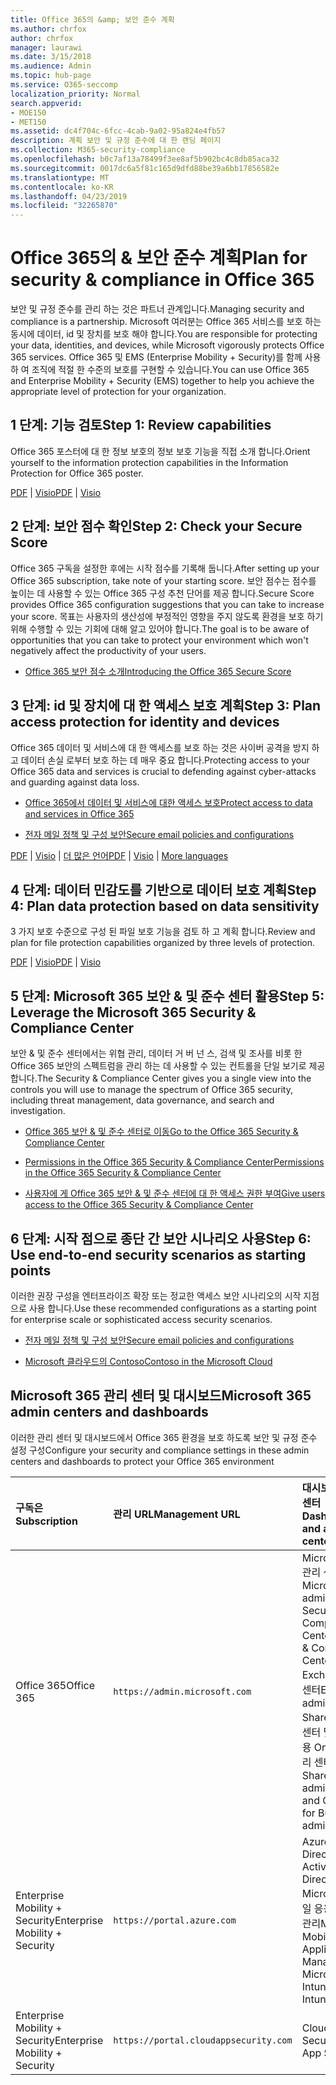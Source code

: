 ```yaml
---
title: Office 365의 &amp; 보안 준수 계획
ms.author: chrfox
author: chrfox
manager: laurawi
ms.date: 3/15/2018
ms.audience: Admin
ms.topic: hub-page
ms.service: O365-seccomp
localization_priority: Normal
search.appverid:
- MOE150
- MET150
ms.assetid: dc4f704c-6fcc-4cab-9a02-95a824e4fb57
description: 계획 보안 및 규정 준수에 대 한 랜딩 페이지
ms.collection: M365-security-compliance
ms.openlocfilehash: b0c7af13a78499f3ee8af5b902bc4c8db85aca32
ms.sourcegitcommit: 0017dc6a5f81c165d9dfd88be39a6bb17856582e
ms.translationtype: MT
ms.contentlocale: ko-KR
ms.lasthandoff: 04/23/2019
ms.locfileid: "32265870"
---
```

# <a name="plan-for-security-amp-compliance-in-office-365"></a><span data-ttu-id="1d32a-103">Office 365의 &amp; 보안 준수 계획</span><span class="sxs-lookup"><span data-stu-id="1d32a-103">Plan for security &amp; compliance in Office 365</span></span>

<span data-ttu-id="1d32a-104">보안 및 규정 준수를 관리 하는 것은 파트너 관계입니다.</span><span class="sxs-lookup"><span data-stu-id="1d32a-104">Managing security and compliance is a partnership.</span></span> <span data-ttu-id="1d32a-105">Microsoft 여러분는 Office 365 서비스를 보호 하는 동시에 데이터, id 및 장치를 보호 해야 합니다.</span><span class="sxs-lookup"><span data-stu-id="1d32a-105">You are responsible for protecting your data, identities, and devices, while Microsoft vigorously protects Office 365 services.</span></span> <span data-ttu-id="1d32a-106">Office 365 및 EMS (Enterprise Mobility + Security)를 함께 사용 하 여 조직에 적절 한 수준의 보호를 구현할 수 있습니다.</span><span class="sxs-lookup"><span data-stu-id="1d32a-106">You can use Office 365 and Enterprise Mobility + Security (EMS) together to help you achieve the appropriate level of protection for your organization.</span></span>
  
## <a name="step-1-review-capabilities"></a><span data-ttu-id="1d32a-107">1 단계: 기능 검토</span><span class="sxs-lookup"><span data-stu-id="1d32a-107">Step 1: Review capabilities</span></span>

<span data-ttu-id="1d32a-108">Office 365 포스터에 대 한 정보 보호의 정보 보호 기능을 직접 소개 합니다.</span><span class="sxs-lookup"><span data-stu-id="1d32a-108">Orient yourself to the information protection capabilities in the Information Protection for Office 365 poster.</span></span> 
  
<span data-ttu-id="1d32a-109">[PDF](https://download.microsoft.com/download/2/3/D/23D91386-8349-4F7A-9470-FD5AED861F16/MSFT_cloud_architecture_informationprotection.pdf) | [Visio](https://download.microsoft.com/download/2/3/D/23D91386-8349-4F7A-9470-FD5AED861F16/MSFT_cloud_architecture_informationprotection.vsd)</span><span class="sxs-lookup"><span data-stu-id="1d32a-109">[PDF](https://download.microsoft.com/download/2/3/D/23D91386-8349-4F7A-9470-FD5AED861F16/MSFT_cloud_architecture_informationprotection.pdf) | [Visio](https://download.microsoft.com/download/2/3/D/23D91386-8349-4F7A-9470-FD5AED861F16/MSFT_cloud_architecture_informationprotection.vsd)</span></span>
  
## <a name="step-2-check-your-secure-score"></a><span data-ttu-id="1d32a-110">2 단계: 보안 점수 확인</span><span class="sxs-lookup"><span data-stu-id="1d32a-110">Step 2: Check your Secure Score</span></span>

<span data-ttu-id="1d32a-111">Office 365 구독을 설정한 후에는 시작 점수를 기록해 둡니다.</span><span class="sxs-lookup"><span data-stu-id="1d32a-111">After setting up your Office 365 subscription, take note of your starting score.</span></span> <span data-ttu-id="1d32a-112">보안 점수는 점수를 높이는 데 사용할 수 있는 Office 365 구성 추천 단어를 제공 합니다.</span><span class="sxs-lookup"><span data-stu-id="1d32a-112">Secure Score provides Office 365 configuration suggestions that you can take to increase your score.</span></span> <span data-ttu-id="1d32a-113">목표는 사용자의 생산성에 부정적인 영향을 주지 않도록 환경을 보호 하기 위해 수행할 수 있는 기회에 대해 알고 있어야 합니다.</span><span class="sxs-lookup"><span data-stu-id="1d32a-113">The goal is to be aware of opportunities that you can take to protect your environment which won't negatively affect the productivity of your users.</span></span>
  
- [<span data-ttu-id="1d32a-114">Office 365 보안 점수 소개</span><span class="sxs-lookup"><span data-stu-id="1d32a-114">Introducing the Office 365 Secure Score</span></span>](office-365-secure-score.md)
    
## <a name="step-3-plan-access-protection-for-identity-and-devices"></a><span data-ttu-id="1d32a-115">3 단계: id 및 장치에 대 한 액세스 보호 계획</span><span class="sxs-lookup"><span data-stu-id="1d32a-115">Step 3: Plan access protection for identity and devices</span></span>

<span data-ttu-id="1d32a-116">Office 365 데이터 및 서비스에 대 한 액세스를 보호 하는 것은 사이버 공격을 방지 하 고 데이터 손실 로부터 보호 하는 데 매우 중요 합니다.</span><span class="sxs-lookup"><span data-stu-id="1d32a-116">Protecting access to your Office 365 data and services is crucial to defending against cyber-attacks and guarding against data loss.</span></span>
  
- [<span data-ttu-id="1d32a-117">Office 365에서 데이터 및 서비스에 대한 액세스 보호</span><span class="sxs-lookup"><span data-stu-id="1d32a-117">Protect access to data and services in Office 365</span></span>](protect-access-to-data-and-services.md)
    
- [<span data-ttu-id="1d32a-118">전자 메일 정책 및 구성 보안</span><span class="sxs-lookup"><span data-stu-id="1d32a-118">Secure email policies and configurations</span></span>](https://docs.microsoft.com/microsoft-365/enterprise/secure-email-recommended-policies)
    
<span data-ttu-id="1d32a-119">[PDF](https://go.microsoft.com/fwlink/p/?linkid=841656) | [Visio](https://go.microsoft.com/fwlink/p/?linkid=841657) | [더 많은 언어](https://www.microsoft.com/download/details.aspx?id=55032)</span><span class="sxs-lookup"><span data-stu-id="1d32a-119">[PDF](https://go.microsoft.com/fwlink/p/?linkid=841656) | [Visio](https://go.microsoft.com/fwlink/p/?linkid=841657) | [More languages](https://www.microsoft.com/download/details.aspx?id=55032)</span></span>
  
## <a name="step-4-plan-data-protection-based-on-data-sensitivity"></a><span data-ttu-id="1d32a-120">4 단계: 데이터 민감도를 기반으로 데이터 보호 계획</span><span class="sxs-lookup"><span data-stu-id="1d32a-120">Step 4: Plan data protection based on data sensitivity</span></span>

<span data-ttu-id="1d32a-121">3 가지 보호 수준으로 구성 된 파일 보호 기능을 검토 하 고 계획 합니다.</span><span class="sxs-lookup"><span data-stu-id="1d32a-121">Review and plan for file protection capabilities organized by three levels of protection.</span></span>
  
<span data-ttu-id="1d32a-122">[PDF](http://download.microsoft.com/download/7/8/9/789645A5-BD10-4541-BC33-F8D1EFF5E911/MSFT_cloud_architecture_O365%20file%20protection.pdf) | [Visio](http://download.microsoft.com/download/7/8/9/789645A5-BD10-4541-BC33-F8D1EFF5E911/MSFT_cloud_architecture_O365%20file%20protection.vsdx)</span><span class="sxs-lookup"><span data-stu-id="1d32a-122">[PDF](http://download.microsoft.com/download/7/8/9/789645A5-BD10-4541-BC33-F8D1EFF5E911/MSFT_cloud_architecture_O365%20file%20protection.pdf) | [Visio](http://download.microsoft.com/download/7/8/9/789645A5-BD10-4541-BC33-F8D1EFF5E911/MSFT_cloud_architecture_O365%20file%20protection.vsdx)</span></span>
  
## <a name="step-5-leverage-the-microsoft-365-security-amp-compliance-center"></a><span data-ttu-id="1d32a-123">5 단계: Microsoft 365 보안 &amp; 및 준수 센터 활용</span><span class="sxs-lookup"><span data-stu-id="1d32a-123">Step 5: Leverage the Microsoft 365 Security &amp; Compliance Center</span></span>

<span data-ttu-id="1d32a-124">보안 &amp; 및 준수 센터에서는 위협 관리, 데이터 거 버 넌 스, 검색 및 조사를 비롯 한 Office 365 보안의 스펙트럼을 관리 하는 데 사용할 수 있는 컨트롤을 단일 보기로 제공 합니다.</span><span class="sxs-lookup"><span data-stu-id="1d32a-124">The Security &amp; Compliance Center gives you a single view into the controls you will use to manage the spectrum of Office 365 security, including threat management, data governance, and search and investigation.</span></span> 
  
- [<span data-ttu-id="1d32a-125">Office 365 보안 &amp; 및 준수 센터로 이동</span><span class="sxs-lookup"><span data-stu-id="1d32a-125">Go to the Office 365 Security &amp; Compliance Center</span></span>](go-to-the-securitycompliance-center.md)
    
- [<span data-ttu-id="1d32a-126">Permissions in the Office 365 Security &amp; Compliance Center</span><span class="sxs-lookup"><span data-stu-id="1d32a-126">Permissions in the Office 365 Security &amp; Compliance Center</span></span>](permissions-in-the-security-and-compliance-center.md)
    
- [<span data-ttu-id="1d32a-127">사용자에 게 Office 365 보안 &amp; 및 준수 센터에 대 한 액세스 권한 부여</span><span class="sxs-lookup"><span data-stu-id="1d32a-127">Give users access to the Office 365 Security &amp; Compliance Center</span></span>](grant-access-to-the-security-and-compliance-center.md)
    
## <a name="step-6-use-end-to-end-security-scenarios-as-starting-points"></a><span data-ttu-id="1d32a-128">6 단계: 시작 점으로 종단 간 보안 시나리오 사용</span><span class="sxs-lookup"><span data-stu-id="1d32a-128">Step 6: Use end-to-end security scenarios as starting points</span></span>

<span data-ttu-id="1d32a-129">이러한 권장 구성을 엔터프라이즈 확장 또는 정교한 액세스 보안 시나리오의 시작 지점으로 사용 합니다.</span><span class="sxs-lookup"><span data-stu-id="1d32a-129">Use these recommended configurations as a starting point for enterprise scale or sophisticated access security scenarios.</span></span>
  
- [<span data-ttu-id="1d32a-130">전자 메일 정책 및 구성 보안</span><span class="sxs-lookup"><span data-stu-id="1d32a-130">Secure email policies and configurations</span></span>](https://docs.microsoft.com/microsoft-365/enterprise/secure-email-recommended-policies)
    
- [<span data-ttu-id="1d32a-131">Microsoft 클라우드의 Contoso</span><span class="sxs-lookup"><span data-stu-id="1d32a-131">Contoso in the Microsoft Cloud</span></span>](http://aka.ms/cloudarchcontoso)
    
## <a name="microsoft-365-admin-centers-and-dashboards"></a><span data-ttu-id="1d32a-132">Microsoft 365 관리 센터 및 대시보드</span><span class="sxs-lookup"><span data-stu-id="1d32a-132">Microsoft 365 admin centers and dashboards</span></span>

<span data-ttu-id="1d32a-133">이러한 관리 센터 및 대시보드에서 Office 365 환경을 보호 하도록 보안 및 규정 준수 설정 구성</span><span class="sxs-lookup"><span data-stu-id="1d32a-133">Configure your security and compliance settings in these admin centers and dashboards to protect your Office 365 environment</span></span>
  
|<span data-ttu-id="1d32a-134">**구독은**</span><span class="sxs-lookup"><span data-stu-id="1d32a-134">**Subscription**</span></span>|<span data-ttu-id="1d32a-135">**관리 URL**</span><span class="sxs-lookup"><span data-stu-id="1d32a-135">**Management URL**</span></span>|<span data-ttu-id="1d32a-136">**대시보드 및 관리 센터**</span><span class="sxs-lookup"><span data-stu-id="1d32a-136">**Dashboards and admin centers**</span></span>|
|:-----|:-----|:-----|
|<span data-ttu-id="1d32a-137">Office 365</span><span class="sxs-lookup"><span data-stu-id="1d32a-137">Office 365</span></span>  <br/> |`https://admin.microsoft.com`  <br/> | <span data-ttu-id="1d32a-138">Microsoft 365 관리 센터</span><span class="sxs-lookup"><span data-stu-id="1d32a-138">Microsoft 365 admin center</span></span>  <br/>  <span data-ttu-id="1d32a-139">Security &amp; Compliance Center</span><span class="sxs-lookup"><span data-stu-id="1d32a-139">Security &amp; Compliance Center</span></span>  <br/>  <span data-ttu-id="1d32a-140">Exchange 관리 센터</span><span class="sxs-lookup"><span data-stu-id="1d32a-140">Exchange admin center</span></span>  <br/>  <span data-ttu-id="1d32a-141">SharePoint 관리 센터 및 비즈니스용 OneDrive 관리 센터</span><span class="sxs-lookup"><span data-stu-id="1d32a-141">SharePoint admin center and OneDrive for Business admin center</span></span>  <br/> |
|<span data-ttu-id="1d32a-142">Enterprise Mobility + Security</span><span class="sxs-lookup"><span data-stu-id="1d32a-142">Enterprise Mobility + Security</span></span>  <br/> |`https://portal.azure.com`  <br/> | <span data-ttu-id="1d32a-143">Azure Active Directory</span><span class="sxs-lookup"><span data-stu-id="1d32a-143">Azure Active Directory</span></span>  <br/>  <span data-ttu-id="1d32a-144">Microsoft 모바일 응용 프로그램 관리</span><span class="sxs-lookup"><span data-stu-id="1d32a-144">Microsoft Mobile Application Management</span></span>  <br/>  <span data-ttu-id="1d32a-145">Microsoft Intune</span><span class="sxs-lookup"><span data-stu-id="1d32a-145">Microsoft Intune</span></span>  <br/> |
|<span data-ttu-id="1d32a-146">Enterprise Mobility + Security</span><span class="sxs-lookup"><span data-stu-id="1d32a-146">Enterprise Mobility + Security</span></span>  <br/> |`https://portal.cloudappsecurity.com`  <br/> | <span data-ttu-id="1d32a-147">Cloud App Security</span><span class="sxs-lookup"><span data-stu-id="1d32a-147">Cloud App Security</span></span>  <br/> |
   

